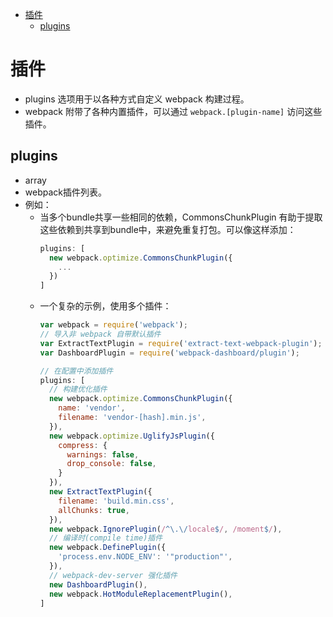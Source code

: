 <!-- TOC -->

- [插件](#插件)
    - [plugins](#plugins)

<!-- /TOC -->

# 插件

- plugins 选项用于以各种方式自定义 webpack 构建过程。
- webpack 附带了各种内置插件，可以通过 `webpack.[plugin-name]` 访问这些插件。

## plugins

- array
- webpack插件列表。
- 例如：
    - 当多个bundle共享一些相同的依赖，CommonsChunkPlugin 有助于提取这些依赖到共享到bundle中，来避免重复打包。可以像这样添加：
        ```js
        plugins: [
          new webpack.optimize.CommonsChunkPlugin({
            ...
          })
        ]
        ```
    - 一个复杂的示例，使用多个插件：
        ```js
        var webpack = require('webpack');
        // 导入非 webpack 自带默认插件
        var ExtractTextPlugin = require('extract-text-webpack-plugin');
        var DashboardPlugin = require('webpack-dashboard/plugin');
        
        // 在配置中添加插件
        plugins: [
          // 构建优化插件
          new webpack.optimize.CommonsChunkPlugin({
            name: 'vendor',
            filename: 'vendor-[hash].min.js',
          }),
          new webpack.optimize.UglifyJsPlugin({
            compress: {
              warnings: false,
              drop_console: false,
            }
          }),
          new ExtractTextPlugin({
            filename: 'build.min.css',
            allChunks: true,
          }),
          new webpack.IgnorePlugin(/^\.\/locale$/, /moment$/),
          // 编译时(compile time)插件
          new webpack.DefinePlugin({
            'process.env.NODE_ENV': '"production"',
          }),
          // webpack-dev-server 强化插件
          new DashboardPlugin(),
          new webpack.HotModuleReplacementPlugin(),
        ]
        ```


